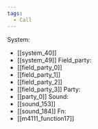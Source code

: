 ```yaml
---
tags:
  - Call
---
```

System:
- [[system_40]]
- [[system_49]]
Field_party:
- [[field_party_0]]
- [[field_party_1]]
- [[field_party_2]]
- [[field_party_3]]
Party:
- [[party_0]]
Sound:
- [[sound_153]]
- [[sound_184]]
Fn:
- [[m4111_function17]]
